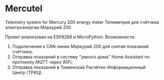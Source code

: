 # Mercutel
Telemetry system for Mercury 200 energy meter
Телеметрия для счётчика электроэнергии Меркурий 200

Проект реализован на ESP8266 и MicroPython.
Возможности:
1. Подключение к CAN линии Меркурий 200 для снятия показаний счётчика;
2. Отправка показаний в систему "умного дома" Home Assistant по протоколу MQTT через WiFi;
3. Отправка показаний в Тюменский Расчётно-Информационный Центр (ТРИЦ).

